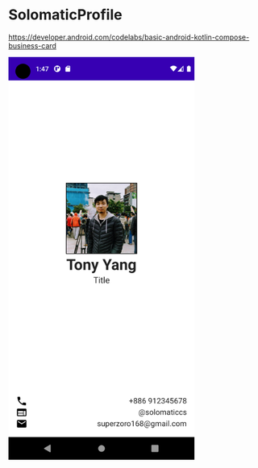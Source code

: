 # SolomaticProfile

https://developer.android.com/codelabs/basic-android-kotlin-compose-business-card

<img src="./screenshots/Screenshot_1670046431.png" height="800" />